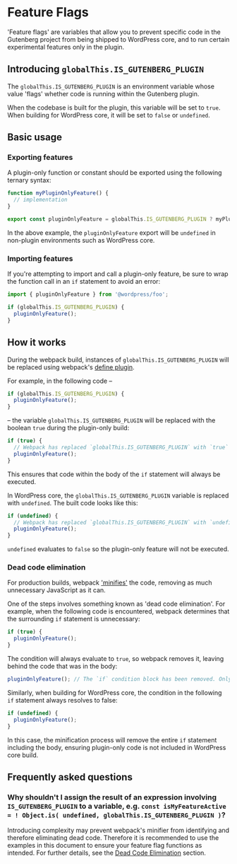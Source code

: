 # Feature Flags

'Feature flags' are variables that allow you to prevent specific code in the Gutenberg project from being shipped to WordPress core, and to run certain experimental features only in the plugin.

## Introducing `globalThis.IS_GUTENBERG_PLUGIN`

The `globalThis.IS_GUTENBERG_PLUGIN` is an environment variable whose value 'flags' whether code is running within the Gutenberg plugin.

When the codebase is built for the plugin, this variable will be set to `true`. When building for WordPress core, it will be set to `false` or `undefined`.

## Basic usage

### Exporting features

A plugin-only function or constant should be exported using the following ternary syntax:

```js
function myPluginOnlyFeature() {
  // implementation
}

export const pluginOnlyFeature = globalThis.IS_GUTENBERG_PLUGIN ? myPluginOnlyFeature : undefined;
```

In the above example, the `pluginOnlyFeature` export will be `undefined` in non-plugin environments such as WordPress core.

### Importing features

If you're attempting to import and call a plugin-only feature, be sure to wrap the function call in an `if` statement to avoid an error:

```js
import { pluginOnlyFeature } from '@wordpress/foo';

if (globalThis.IS_GUTENBERG_PLUGIN) {
  pluginOnlyFeature();
}
```

## How it works

During the webpack build, instances of `globalThis.IS_GUTENBERG_PLUGIN` will be replaced using webpack's [define plugin](https://webpack.js.org/plugins/define-plugin/).

For example, in the following code –

```js
if (globalThis.IS_GUTENBERG_PLUGIN) {
  pluginOnlyFeature();
}
```

– the variable `globalThis.IS_GUTENBERG_PLUGIN` will be replaced with the boolean `true` during the plugin-only build:

```js
if (true) {
  // Webpack has replaced `globalThis.IS_GUTENBERG_PLUGIN` with `true`
  pluginOnlyFeature();
}
```

This ensures that code within the body of the `if` statement will always be executed.

In WordPress core, the `globalThis.IS_GUTENBERG_PLUGIN` variable is replaced with `undefined`. The built code looks like this:

```js
if (undefined) {
  // Webpack has replaced `globalThis.IS_GUTENBERG_PLUGIN` with `undefined`
  pluginOnlyFeature();
}
```

`undefined` evaluates to `false` so the plugin-only feature will not be executed.

### Dead code elimination

For production builds, webpack ['minifies'](<https://en.wikipedia.org/wiki/Minification_(programming)>) the code, removing as much unnecessary JavaScript as it can.

One of the steps involves something known as 'dead code elimination'. For example, when the following code is encountered, webpack determines that the surrounding `if` statement is unnecessary:

```js
if (true) {
  pluginOnlyFeature();
}
```

The condition will always evaluate to `true`, so webpack removes it, leaving behind the code that was in the body:

```js
pluginOnlyFeature(); // The `if` condition block has been removed. Only the body remains.
```

Similarly, when building for WordPress core, the condition in the following `if` statement always resolves to false:

```js
if (undefined) {
  pluginOnlyFeature();
}
```

In this case, the minification process will remove the entire `if` statement including the body, ensuring plugin-only code is not included in WordPress core build.

## Frequently asked questions

### Why shouldn't I assign the result of an expression involving `IS_GUTENBERG_PLUGIN` to a variable, e.g. `const isMyFeatureActive = ! Object.is( undefined, globalThis.IS_GUTENBERG_PLUGIN )`?

Introducing complexity may prevent webpack's minifier from identifying and therefore eliminating dead code. Therefore it is recommended to use the examples in this document to ensure your feature flag functions as intended. For further details, see the [Dead Code Elimination](#dead-code-elimination) section.

